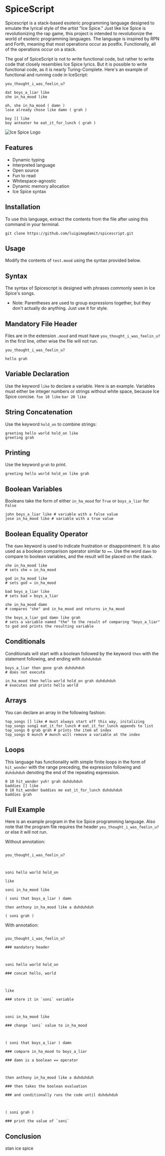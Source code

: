 
#  SpiceScript

  

Spicescript is a stack-based esoteric programming language designed to emulate the lyrical style of the artist "Ice Spice." Just like Ice Spice is revolutionizing the rap game, this project is intended to revolutionize the world of esoteric programming languages. The language is inspired by RPN and Forth, meaning that most operations occur as postfix. Functionally, all of the operations occur on a stack. 

The goal of SpiceScript is not to write functional code, but rather to write code that closely resembles Ice Spice lyrics. But it is possible to write functional code, as it is nearly Turing-Complete. Here's an example of functional and running code in IceScript:
```
you_thought_i_was_feelin_u?

dat boys_a_liar like
she in_ha_mood like

oh, she in_ha_mood ( damn )
lose already chose like damn ( grah )

boy [] like
boy anteater he eat_it_for_lunch ( grah )
```
  

![Ice Spice Logo](https://i.imgur.com/C8Q8RxT.jpg)
## Features
- Dynamic typing
- Interpreted language
- Open source
- Fun to read
- Whitespace-agnostic
- Dynamic memory allocation
- Ice Spice syntax
## Installation 
To use this language, extract the contents from the file after using this command in your terminal.
```
git clone https://github.com/luigimagdamit/spicescript.git
```
## Usage
Modify the contents of ``test.mood`` using the syntax provided below.
##  Syntax

  

The syntax of Spicescript is designed with phrases commonly seen in Ice Spice's songs.

  

- Note:  Parentheses are used to group expressions together, but they don't actually do anything. Just use it for style.


## Mandatory File Header
Files are in the extension `.mood` and must have ``you_thought_i_was_feelin_u?`` in the first line, other wise the file will not run.
```
you_thought_i_was_feelin_u?

hello grah
```
##  Variable Declaration
Use the keyword ``like`` to declare a variable. Here is an example. Variables must either be integer numbers or strings without white space, because Ice Spice concise. 
```foo 10 like```
``bar 20 like``
##  String Concatenation
Use the keyword ``hold_on`` to combine strings:
```
greeting hello world hold_on like
greeting grah
```
## Printing
Use the keyword ``grah`` to print.
```
greeting hello world hold_on like grah
```
##  Boolean Variables
Booleans take the form of either ``in_ha_mood`` for ``True`` or ``boys_a_liar`` for ``False``
```
john boys_a_liar like # variable with a false value
jose in_ha_mood like # variable with a true value
```
##  Boolean Equality Operator
The `damn` keyword is used to indicate frustration or disappointment. It is also used as a boolean comparison operator similar to ``==``.
Use the word ``damn`` to compare to boolean variables, and the result will be placed on the stack.
```
she in_ha_mood like 
# sets she = in_ha_mood

god in_ha_mood like 
# sets god = in_ha_mood

bad boys_a_liar like 
# sets bad = boys_a_liar

she in_ha_mood damn 
# compares "she" and in_ha_mood and returns in_ha_mood

the boys_a_liar god damn like grah
# sets a variable named "the" to the result of comparing "boys_a_liar" to god and prints the resulting variable
```
## Conditionals
Conditionals will start with a boolean followed by the keyword ``then`` with the statement following, and ending with ``duhduhduh``
```
boys_a_liar then gone grah duhduhduh 
# does not execute

in_ha_mood then hello world hold_on grah duhduhduh
# executes and prints hello world
```
## Arrays
You can declare an array in the following fashion:
```
top_songs [] like # must always start off this way, initalizing
top_songs song1 eat_it_for_lunch # eat_it_for_lunch appends to list
top_songs 0 grab grah # prints the item at index
top_songs 0 munch # munch will remove a variable at the index
```

## Loops
This language has functionality with simple finite loops in the form of ``hit_wonder`` with the range preceding, the expression following and ``duhduhduh`` denoting the end of the repeating expression.
```
0 10 hit_wonder yuh! grah duhduhduh
baddies [] like
0 10 hit_wonder baddies me eat_it_for_lunch duhduhduh
baddies grah
```

## Full Example
Here is an example program in the Ice Spice programming language. Also note that the program file requires the header ``you_thought_i_was_feelin_u?``or else it will not run.

  

Without annotation:

```

you_thought_i_was_feelin_u?

  

soni hello world hold_on

like

soni in_ha_mood like

( soni that boys_a_liar ) damn

then anthony in_ha_mood like a duhduhduh

( soni grah )

```

With annotation:

```

you_thought_i_was_feelin_u?

### mandatory header

  

soni hello world hold_on

### concat hello, world

  

like

### store it in `soni` variable

  

soni in_ha_mood like

### change `soni` value to in_ha_mood

  

( soni that boys_a_liar ) damn

### compare in_ha_mood to boys_a_liar

### damn is a boolean == operator

  

then anthony in_ha_mood like a duhduhduh

### then takes the boolean evaluation

### and conditionally runs the code until duhduhduh

  

( soni grah )

### print the value of `soni`

```

  
  

##  Conclusion

  

stan ice spice
